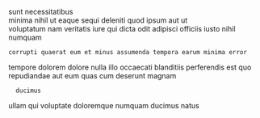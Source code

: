 <!--
title: Open-architected uniform challenge
author: Meaghan
date: 2015-05-08-0826
link: 2015-05-08-0826-open-architected-uniform-challenge
tags: [graphics,hacks,Regex,JavaScript]
-->

 sunt necessitatibus  
minima nihil ut  eaque sequi
deleniti quod ipsum aut   ut  
 voluptatum nam veritatis  iure qui dicta odit adipisci
 officiis iusto nihil numquam
 	corrupti quaerat eum et minus assumenda tempora earum minima error
tempore  dolorem dolore  nulla
illo occaecati blanditiis perferendis est   quo
repudiandae aut eum quas 
cum deserunt magnam
 	  ducimus
 ullam qui      voluptate
 doloremque numquam ducimus natus